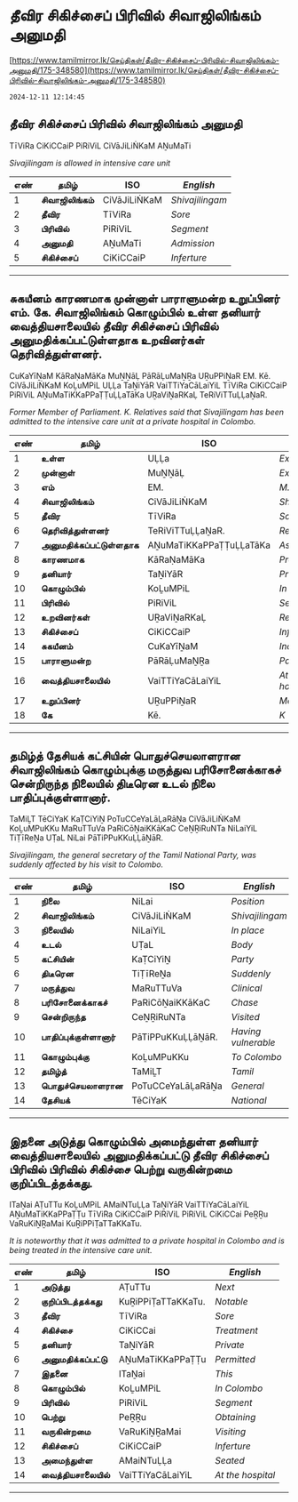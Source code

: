 # தீவிர சிகிச்சைப் பிரிவில் சிவாஜிலிங்கம் அனுமதி

[https://www.tamilmirror.lk/செய்திகள்/தீவிர-சிகிச்சைப்-பிரிவில்-சிவாஜிலிங்கம்-அனுமதி/175-348580](https://www.tamilmirror.lk/செய்திகள்/தீவிர-சிகிச்சைப்-பிரிவில்-சிவாஜிலிங்கம்-அனுமதி/175-348580)

`2024-12-11 12:14:45`

## தீவிர சிகிச்சைப் பிரிவில் சிவாஜிலிங்கம் அனுமதி

TīViRa CiKiCCaiP PiRiViL CiVāJiLiṄKaM AṈuMaTi

*Sivajilingam is allowed in intensive care unit*

எண்|**தமிழ்**|ISO|*English*
---|---|---|---
1|**சிவாஜிலிங்கம்**|CiVāJiLiṄKaM|*Shivajilingam*
2|**தீவிர**|TīViRa|*Sore*
3|**பிரிவில்**|PiRiViL|*Segment*
4|**அனுமதி**|AṈuMaTi|*Admission*
5|**சிகிச்சைப்**|CiKiCCaiP|*Inferture*

---

## சுகயீனம் காரணமாக முன்னாள் பாராளுமன்ற உறுப்பினர் எம். கே. சிவாஜிலிங்கம் கொழும்பில் உள்ள தனியார் வைத்தியசாலையில் தீவிர சிகிச்சைப் பிரிவில் அனுமதிக்கப்பட்டுள்ளதாக உறவினர்கள் தெரிவித்துள்ளனர்.

CuKaYīṈaM KāRaṆaMāKa MuṈṈāḶ PāRāḶuMaṈṞa UṞuPPiṈaR EM. Kē. CiVāJiLiṄKaM KoḺuMPiL UḶḶa TaṈiYāR VaiTTiYaCāLaiYiL TīViRa CiKiCCaiP PiRiViL AṈuMaTiKKaPPaṬṬuḶḶaTāKa UṞaViṈaRKaḶ TeRiViTTuḶḶaṈaR.

*Former Member of Parliament. K. Relatives said that Sivajilingam has been admitted to the intensive care unit at a private hospital in Colombo.*

எண்|**தமிழ்**|ISO|*English*
---|---|---|---
1|**உள்ள**|UḶḶa|*Existing*
2|**முன்னாள்**|MuṈṈāḶ|*Ex*
3|**எம்**|EM.|*M.*
4|**சிவாஜிலிங்கம்**|CiVāJiLiṄKaM|*Shivajilingam*
5|**தீவிர**|TīViRa|*Sore*
6|**தெரிவித்துள்ளனர்**|TeRiViTTuḶḶaṈaR.|*Reported*
7|**அனுமதிக்கப்பட்டுள்ளதாக**|AṈuMaTiKKaPPaṬṬuḶḶaTāKa|*As permitted*
8|**காரணமாக**|KāRaṆaMāKa|*Produce*
9|**தனியார்**|TaṈiYāR|*Private*
10|**கொழும்பில்**|KoḺuMPiL|*In Colombo*
11|**பிரிவில்**|PiRiViL|*Segment*
12|**உறவினர்கள்**|UṞaViṈaRKaḶ|*Relatives*
13|**சிகிச்சைப்**|CiKiCCaiP|*Inferture*
14|**சுகயீனம்**|CuKaYīṈaM|*Indigenous*
15|**பாராளுமன்ற**|PāRāḶuMaṈṞa|*Parliament*
16|**வைத்தியசாலையில்**|VaiTTiYaCāLaiYiL|*At the hospital*
17|**உறுப்பினர்**|UṞuPPiṈaR|*Member*
18|**கே**|Kē.|*K*

---

## தமிழ்த் தேசியக் கட்சியின் பொதுச்செயலாளரான சிவாஜிலிங்கம் கொழும்புக்கு மருத்துவ பரிசோனைக்காகச் சென்றிருந்த நிலையில் திடீரென உடல் நிலை பாதிப்புக்குள்ளானார்.

TaMiḺT TēCiYaK KaṬCiYiṈ PoTuCCeYaLāḶaRāṈa CiVāJiLiṄKaM KoḺuMPuKKu MaRuTTuVa PaRiCōṈaiKKāKaC CeṈṞiRuNTa NiLaiYiL TiṬīReṈa UṬaL NiLai PāTiPPuKKuḶḶāṈāR.

*Sivajilingam, the general secretary of the Tamil National Party, was suddenly affected by his visit to Colombo.*

எண்|**தமிழ்**|ISO|*English*
---|---|---|---
1|**நிலை**|NiLai|*Position*
2|**சிவாஜிலிங்கம்**|CiVāJiLiṄKaM|*Shivajilingam*
3|**நிலையில்**|NiLaiYiL|*In place*
4|**உடல்**|UṬaL|*Body*
5|**கட்சியின்**|KaṬCiYiṈ|*Party*
6|**திடீரென**|TiṬīReṈa|*Suddenly*
7|**மருத்துவ**|MaRuTTuVa|*Clinical*
8|**பரிசோனைக்காகச்**|PaRiCōṈaiKKāKaC|*Chase*
9|**சென்றிருந்த**|CeṈṞiRuNTa|*Visited*
10|**பாதிப்புக்குள்ளானார்**|PāTiPPuKKuḶḶāṈāR.|*Having vulnerable*
11|**கொழும்புக்கு**|KoḺuMPuKKu|*To Colombo*
12|**தமிழ்த்**|TaMiḺT|*Tamil*
13|**பொதுச்செயலாளரான**|PoTuCCeYaLāḶaRāṈa|*General*
14|**தேசியக்**|TēCiYaK|*National*

---

## இதனை அடுத்து கொழும்பில் அமைந்துள்ள தனியார் வைத்தியசாலையில் அனுமதிக்கப்பட்டு தீவிர சிகிச்சைப் பிரிவில் பிரிவில் சிகிச்சை பெற்று வருகின்றமை குறிப்பிடத்தக்கது.

ITaṈai AṬuTTu KoḺuMPiL AMaiNTuḶḶa TaṈiYāR VaiTTiYaCāLaiYiL AṈuMaTiKKaPPaṬṬu TīViRa CiKiCCaiP PiRiViL PiRiViL CiKiCCai PeṞṞu VaRuKiṈṞaMai KuṞiPPiṬaTTaKKaTu.

*It is noteworthy that it was admitted to a private hospital in Colombo and is being treated in the intensive care unit.*

எண்|**தமிழ்**|ISO|*English*
---|---|---|---
1|**அடுத்து**|AṬuTTu|*Next*
2|**குறிப்பிடத்தக்கது**|KuṞiPPiṬaTTaKKaTu.|*Notable*
3|**தீவிர**|TīViRa|*Sore*
4|**சிகிச்சை**|CiKiCCai|*Treatment*
5|**தனியார்**|TaṈiYāR|*Private*
6|**அனுமதிக்கப்பட்டு**|AṈuMaTiKKaPPaṬṬu|*Permitted*
7|**இதனை**|ITaṈai|*This*
8|**கொழும்பில்**|KoḺuMPiL|*In Colombo*
9|**பிரிவில்**|PiRiViL|*Segment*
10|**பெற்று**|PeṞṞu|*Obtaining*
11|**வருகின்றமை**|VaRuKiṈṞaMai|*Visiting*
12|**சிகிச்சைப்**|CiKiCCaiP|*Inferture*
13|**அமைந்துள்ள**|AMaiNTuḶḶa|*Seated*
14|**வைத்தியசாலையில்**|VaiTTiYaCāLaiYiL|*At the hospital*

---
